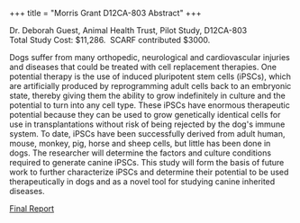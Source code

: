 +++
title = "Morris Grant D12CA-803 Abstract"
+++

Dr. Deborah Guest, Animal Health Trust, Pilot Study, D12CA-803\
Total Study Cost: \$11,286.  SCARF contributed \$3000.    

Dogs suffer from many orthopedic, neurological and cardiovascular
injuries and diseases that could be treated with cell replacement
therapies. One potential therapy is the use of induced pluripotent stem
cells (iPSCs), which are artificially produced by reprogramming adult
cells back to an embryonic state, thereby giving them the ability to
grow indefinitely in culture and the potential to turn into any cell
type. These iPSCs have enormous therapeutic potential because they can
be used to grow genetically identical cells for use in transplantations
without risk of being rejected by the dog's immune system. To date,
iPSCs have been successfully derived from adult human, mouse, monkey,
pig, horse and sheep cells, but little has been done in dogs. The
researcher will determine the factors and culture conditions required to
generate canine iPSCs. This study will form the basis of future work to
further characterize iPSCs and determine their potential to be used
therapeutically in dogs and as a novel tool for studying canine
inherited diseases.

[Final Report](</files/D12CA-803 Final Report.pdf>)
